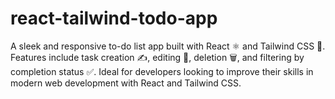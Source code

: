 # react-tailwind-todo-app
A sleek and responsive to-do list app built with React ⚛️ and Tailwind CSS 🎨. Features include task creation ✍️, editing 📝, deletion 🗑️, and filtering by completion status ✅. Ideal for developers looking to improve their skills in modern web development with React and Tailwind CSS.
